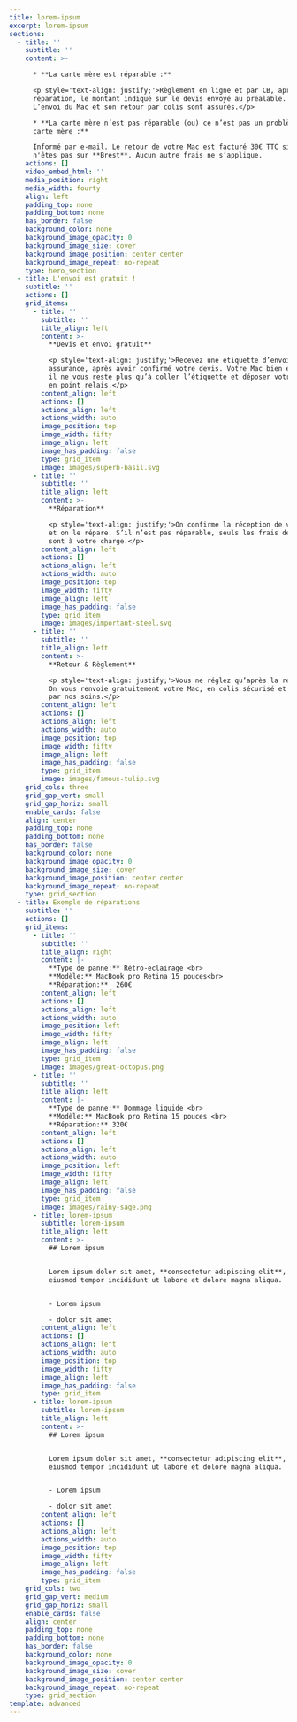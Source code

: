```yaml
---
title: lorem-ipsum
excerpt: lorem-ipsum
sections:
  - title: ''
    subtitle: ''
    content: >-

      * **La carte mère est réparable :** 

      <p style='text-align: justify;'>Règlement en ligne et par CB, après
      réparation, le montant indiqué sur le devis envoyé au préalable.
      L’envoi du Mac et son retour par colis sont assurés.</p>

      * **La carte mère n’est pas réparable (ou) ce n’est pas un problème de
      carte mère :** 

      Informé par e-mail. Le retour de votre Mac est facturé 30€ TTC si vous
      n'êtes pas sur **Brest**. Aucun autre frais ne s’applique. 
    actions: []
    video_embed_html: ''
    media_position: right
    media_width: fourty
    align: left
    padding_top: none
    padding_bottom: none
    has_border: false
    background_color: none
    background_image_opacity: 0
    background_image_size: cover
    background_image_position: center center
    background_image_repeat: no-repeat
    type: hero_section
  - title: L'envoi est gratuit !
    subtitle: ''
    actions: []
    grid_items:
      - title: ''
        subtitle: ''
        title_align: left
        content: >-
          **Devis et envoi gratuit**

          <p style='text-align: justify;'>Recevez une étiquette d’envoi avec
          assurance, après avoir confirmé votre devis. Votre Mac bien emballé,
          il ne vous reste plus qu’à coller l’étiquette et déposer votre colis
          en point relais.</p>
        content_align: left
        actions: []
        actions_align: left
        actions_width: auto
        image_position: top
        image_width: fifty
        image_align: left
        image_has_padding: false
        type: grid_item
        image: images/superb-basil.svg
      - title: ''
        subtitle: ''
        title_align: left
        content: >-
          **Réparation**

          <p style='text-align: justify;'>On confirme la réception de votre Mac
          et on le répare. S’il n’est pas réparable, seuls les frais de retour
          sont à votre charge.</p>
        content_align: left
        actions: []
        actions_align: left
        actions_width: auto
        image_position: top
        image_width: fifty
        image_align: left
        image_has_padding: false
        type: grid_item
        image: images/important-steel.svg
      - title: ''
        subtitle: ''
        title_align: left
        content: >-
          **Retour & Règlement**

          <p style='text-align: justify;'>Vous ne réglez qu’après la réparation.
          On vous renvoie gratuitement votre Mac, en colis sécurisé et assuré
          par nos soins.</p>
        content_align: left
        actions: []
        actions_align: left
        actions_width: auto
        image_position: top
        image_width: fifty
        image_align: left
        image_has_padding: false
        type: grid_item
        image: images/famous-tulip.svg
    grid_cols: three
    grid_gap_vert: small
    grid_gap_horiz: small
    enable_cards: false
    align: center
    padding_top: none
    padding_bottom: none
    has_border: false
    background_color: none
    background_image_opacity: 0
    background_image_size: cover
    background_image_position: center center
    background_image_repeat: no-repeat
    type: grid_section
  - title: Exemple de réparations
    subtitle: ''
    actions: []
    grid_items:
      - title: ''
        subtitle: ''
        title_align: right
        content: |-
          **Type de panne:** Rétro-eclairage <br>
          **Modèle:** MacBook pro Retina 15 pouces<br>
          **Réparation:**  260€
        content_align: left
        actions: []
        actions_align: left
        actions_width: auto
        image_position: left
        image_width: fifty
        image_align: left
        image_has_padding: false
        type: grid_item
        image: images/great-octopus.png
      - title: ''
        subtitle: ''
        title_align: left
        content: |-
          **Type de panne:** Dommage liquide <br>
          **Modèle:** MacBook pro Retina 15 pouces <br>
          **Réparation:** 320€
        content_align: left
        actions: []
        actions_align: left
        actions_width: auto
        image_position: left
        image_width: fifty
        image_align: left
        image_has_padding: false
        type: grid_item
        image: images/rainy-sage.png
      - title: lorem-ipsum
        subtitle: lorem-ipsum
        title_align: left
        content: >-
          ## Lorem ipsum


          Lorem ipsum dolor sit amet, **consectetur adipiscing elit**, sed do
          eiusmod tempor incididunt ut labore et dolore magna aliqua.


          - Lorem ipsum

          - dolor sit amet
        content_align: left
        actions: []
        actions_align: left
        actions_width: auto
        image_position: top
        image_width: fifty
        image_align: left
        image_has_padding: false
        type: grid_item
      - title: lorem-ipsum
        subtitle: lorem-ipsum
        title_align: left
        content: >-
          ## Lorem ipsum


          Lorem ipsum dolor sit amet, **consectetur adipiscing elit**, sed do
          eiusmod tempor incididunt ut labore et dolore magna aliqua.


          - Lorem ipsum

          - dolor sit amet
        content_align: left
        actions: []
        actions_align: left
        actions_width: auto
        image_position: top
        image_width: fifty
        image_align: left
        image_has_padding: false
        type: grid_item
    grid_cols: two
    grid_gap_vert: medium
    grid_gap_horiz: small
    enable_cards: false
    align: center
    padding_top: none
    padding_bottom: none
    has_border: false
    background_color: none
    background_image_opacity: 0
    background_image_size: cover
    background_image_position: center center
    background_image_repeat: no-repeat
    type: grid_section
template: advanced
---
```

